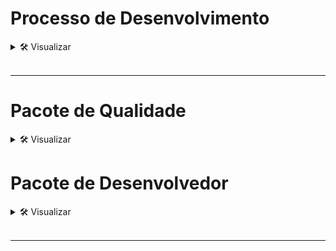 # Processo de Desenvolvimento
<details>
    <summary>🛠 Visualizar</summary>

![Processo](../.assets/proccess_dev_qa.png)

### <span style="color: green">Novas Funcionalidades</span> - *(quando a solução não existe)*
1. **QA (Júnior)** - Adicionar uma sessão de ***feature*** no README dentro do módulo que corresponde a funcionalidade.
2. **QA - OWNER (Pleno - Sênior)** - Adicionar o Gherkin da funcionalidade no README dentro do módulo que corresponde a funcionalidade.
3. **QA (Júnior - Pleno - Sênior)** - Desenvolver a automação de testes no módulo.
4. **DEV (Júnior)** - Criar uma sessão de ***feature*** no README dentro do módulo correspondente à funcionalidade.
5. **DEV (Pleno - Sênior)** - Criar diagramas UML que representem essa funcionalidade dentro do módulo correspondente.
6. **DEV (Júnior - Pleno - Sênior)** - Desenvolver a funcionalidade no módulo correspondente.

#### Padrão para Novos Branches (sempre a partir de uma branch de release. Não apagar ao final):
- se nova funcionalidade: feature/[Título-Funcionalidade]
- se novo bug: bug/[Título-Bug]
- se novo spike: spike/[Título-Spike]
#### Padrão de Trabalho nos Branches (sempre a partir de uma branch de feature, 'bug' ou spike. Apagar ao final):
- se funcionalidade: [Responsavel]/[aaaaMMdd-hhMM]/[BACK,FRONT,OTHER]/feature/[Título-Funcionalidade]
- se bug: [Responsavel]/[aaaaMMdd-hhMM]/[BACK,FRONT,OTHER]/bug/[Título-Bug]
- se spike: [Responsavel]/[aaaaMMdd-hhMM]/[BACK,FRONT,OTHER]/spike/[Título-Spike]
#### Padrão de Commit:
- se "funcionalidade": feature/[Descrição commit]
- se "bug": bug/[Descrição commit]
- se "spike": spike/[Descrição commit]

#### Outros Padrões:
- se atualização no projeto: [Responsavel]/[aaaaMMdd-hhMM]/[BACK,FRONT,OTHER]/UPDATE-[Descrição-update]
- se criação no projeto: [Responsavel]/[aaaaMMdd-hhMM]/[BACK,FRONT,OTHER]/CREATE-[Descrição-create]
- se exclusão no projeto: [Responsavel]/[aaaaMMdd-hhMM]/[BACK,FRONT,OTHER]/DELETE-[Descrição-create]

- para pequenas atualizações: [Responsavel]/[BACK,FRONT,OTHER]/UPDATE-[Descrição-update]
- para pequenas criações: [Responsavel]/[BACK,FRONT,OTHER]/CREATE-[Descrição-create]
- para pequenas exclusões: [Responsavel]/[BACK,FRONT,OTHER]/DELETE-[Descrição-create]

<span style="color:orange">**NOTA**</span>
- Desenvolvimento deve ser feito com base na branch home.
- Para desenvolver, crie uma branch de desenvolvimento com base na branch home correspondente a Feature, Bug ou Spike.
- Pull requests devem ser feitos para a branch home. Quando o desenvolvimento estiver concluído, a branch home deve abrir um pull request para a branch de release do projeto.
- Em caso de refatorar durante o projeto, atualize primeiro a documentação Gherkin e os diagramas UML.

![Gitflow](../.assets/gitflow_nova_feature.png)

![Gitflow](../.assets/gitflow_bug.png)


### <span style="color: yellow">Funcionalidades Antigas</span> - *(quando a solução existe, mas precisa de reparos e ajustes)*
1. **QA (Pleno - Sênior)** - Ajustar a sessão de funcionalidade no README dentro do módulo.
2. **QA (Júnior - Pleno - Sênior)** - Ajustar a automação de testes no módulo.
3. **DEV (Pleno - Sênior)** - Ajustar os diagramas UML que representam essa funcionalidade.
4. **DEV (Júnior - Pleno - Sênior)** - Desenvolver ou ajustar a funcionalidade.


### <span style="color: aqua">Processo de Release</span> - *(quando a solução está pronta para implantação)*
1. **DEV (Pleno - Sênior)** - Garantir que todas as funcionalidades, 'bugs' ou spikes estejam totalmente testados e aprovados no módulo.
2. **DEV (Pleno - Sênior)** - Realizar o merge da branch home na branch principal por meio de um pull request.
3. **DEV (Pleno - Sênior)** - Criar uma **branch de release** com a seguinte convenção de nomenclatura:
1. **Nome da Branch de Release:** `release/rXX.XX.XXX`
2. `rXX.XX.XXX` representa a versão do release (ex.: `r01.00.000`).
4. **QA (Pleno - Sênior)** - Realizar testes de regressão finais na branch de release.
5. **DEV (Pleno - Sênior)** - Etiquetar a branch de release com a etiqueta de versão:
1. **Tag de Versão:** `version/vXX.XX.XXX`
2. `vXX.XX.XXX` representa o número da versão (ex.: `v01.00.000`).
6. **DEV (Pleno - Sênior)** - Implantar a branch de release no ambiente de produção.
7. **QA e DEV (Junior - Pleno - Sênior)** - Acompanhar o ambiente de produção para identificar possíveis problemas pós-release.

#### Diretrizes de Versão:
- **Versão 'Major' (XX.00.000):** Mudanças significativas, novas funcionalidades ou alterações que quebram compatibilidade.
- **Versão 'Minor' (00.XX.000):** Novas funcionalidades ou melhorias sem quebrar compatibilidade.
- **Versão 'Patch' (00.00.XXX):** Correções de 'bugs' ou ajustes menores.

#### Exemplo:
- Branch de Release: `r01.02.003`
- Tag de Versão: `v01.02.003`

<span style="color:orange">**NOTA**</span>
- Certifique-se de que toda a documentação (README, Gherkin, diagramas UML) esteja atualizada antes de criar a branch de release.
- Comunique o release a todas as partes interessadas após a implantação.

</details>

<br>

---

# Pacote de Qualidade
<details>
  <summary>🛠 Visualizar</summary>

## core/
👨‍💻Responsável por testes de aceitação do projeto. Aqui será desenvolvido a automação com BDD pelo QA.
<details>
    <summary>🛠 Detalhes</summary>

### Features

<details>
  <summary>🛠 F0000001/Global_exception</summary>

:radio_button: developing
:white_circle: stopped
:white_circle: done

##### Descrição

- Classe de exceção global para o projeto.
- Para todos os casos mapeados deve se gerar um código de erro e atrelar a um contexto no sistema.
- Esta classe deve ser usada para tratamento de exceções globais do projeto.
- A exceção deve ser lançada em casos de falha inesperada no sistema.
- A exceção deve ser capturada e tratada num nível superior da aplicação.
- Criar a classe `GlobalException` dentro do diretório `com.pi.utils.exceptions` no módulo `core`.
- A exceção deve conter campo 'message' de erro.
- A exceção deve conter campo 'code' de alerta que respeite o padrão 'C_GB_XXXXX'.
- A exceção deve conter campo 'causes' explicando o erro.
- A exceção deve conter campo 'action' explicando ação a ser tomada.
- A exceção deve conter campo trace que aceite muitos caracteres.
- Os campos acima devem ser passados ao construtor por um enum chamado `ErrorCatalogEnum` onde é passado apenas o código de erro.
- Criar o enum `ErrorCatalogEnum` dentro do diretório `com.pi.utils.enums` no módulo `core`.
- A classe deve ter um método para toString() que retorne a mensagem de erro.
- A classe deve ter um método toJson() que retorne a exceção em formato JSON.

##### Gherkin
```gherkin
Feature: F0000001/Global_Exception
  """
  Como desenvolvedor QA quero testar uma exceção global para o projeto.
  O nome da classe deve ser GlobalException.
  A exceção deve ser lançada em casos de falha inesperada no sistema.
  Para que eu possa centralizar o tratamento de erros e fornecer detalhes e códigos de erro de forma consistente.

  Modelo sugestivo:
  - GlobalException
    campos:
      - String code
      - String message
      - String causes
      - String action
      - String trace

  Exemplo:
  - retorno erro padrão toJson():
    {
      "code": "C_GB_99999",
      "message": "Erro padrão no sistema",
      "causes": "Necessário diagnóstico",
      "action": "Contactar o time de desenvolvimento",
      "trace": ""
    }
  - retorno erro padrão toString():
    code: C_GB_99999
    message: Erro padrão no sistema
    causes: Necessário diagnóstico
    action: Contactar o time de desenvolvimento
    trace: 
  """
   
  Scenario Outline: F0000001/Global_Exception
    Given que uma exceção global é lançada
    When a exceção é capturada
    Then a exceção deve ser convertida para JSON e deve conter os campos "<code>", "<message>", "<causes>", "<action>" e "<trace>"
    And a exceção deve ser convertida para String e deve conter os campos "<code>", "<message>", "<causes>", "<action>" e "<trace>"

    Examples:
      | code       | message                | causes                 | action                              | trace |
      | C_GB_99999 | Erro padrão no sistema | Necessário diagnóstico | Contactar o time de desenvolvimento |       |
```

</details><br>

### Version

| Versão  | Descrição         |
|:--------|:------------------|
| `00.01` | Versão inicial    |

</details><br>
</details>

# Pacote de Desenvolvedor
<details>
  <summary>🛠 Visualizar</summary>

## core/

👨‍💻A base de códigos comuns do sistema, toda a lógica relacionado a negócios deve ser implementada aqui.

<details>
    <summary>🛠 Detalhes</summary>

### Features

<details>
  <summary>🛠 F0000001/Global_exception</summary>

:radio_button: developing
:white_circle: stopped
:white_circle: done

#### Diagramas:

![dc_F0000001](../.assets/core/dc_F0000001_global_exception.png)

</details><br>

### Version
| Versão  | Descrição             |
|:--------|:----------------------|
| `00.01` | Versão inicial        |

</details><br>

</details>

<br>

---